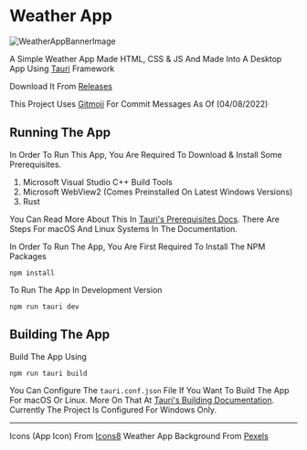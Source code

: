 # **Weather App**

![WeatherAppBannerImage](https://repository-images.githubusercontent.com/519545834/12ce5517-d5ee-4c53-8ef2-384523f97fd9)

A Simple Weather App Made HTML, CSS & JS And Made Into A Desktop App Using [Tauri](https://tauri.app/) Framework

Download It From [Releases](https://github.com/JhonLikesFloppa/JhonWeatherApp/releases)

This Project Uses [Gitmoji](https://gitmoji.dev/) For Commit Messages As Of (04/08/2022)

## Running The App

In Order To Run This App, You Are Required To Download & Install Some Prerequisites.

1. Microsoft Visual Studio C++ Build Tools
2. Microsoft WebView2 (Comes Preinstalled On Latest Windows Versions)
3. Rust

You Can Read More About This In [Tauri's Prerequisites Docs](https://tauri.app/v1/guides/getting-started/prerequisites). There Are Steps For macOS And Linux Systems In The Documentation.

In Order To Run The App, You Are First Required To Install The NPM Packages
```
npm install
```
To Run The App In Development Version
```
npm run tauri dev
```

## Building The App
Build The App Using
```
npm run tauri build
```
You Can Configure The `tauri.conf.json` File If You Want To Build The App For macOS Or Linux. More On That At [Tauri's Building Documentation](https://tauri.app/v1/guides/building/). Currently The Project Is Configured For Windows Only.
***

Icons (App Icon) From [Icons8](https://icons8.com)
Weather App Background From [Pexels](https://www.pexels.com/)